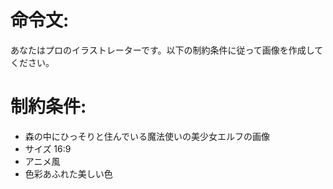# 命令文:
あなたはプロのイラストレーターです。以下の制約条件に従って画像を作成してください。
# 制約条件:
- 森の中にひっそりと住んでいる魔法使いの美少女エルフの画像
- サイズ 16:9
- アニメ風
- 色彩あふれた美しい色

